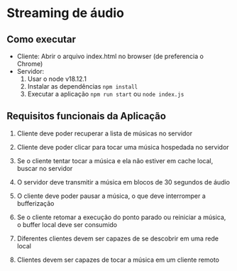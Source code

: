 # Streaming de áudio

## Como executar
  - Cliente: Abrir o arquivo index.html no browser (de preferencia o Chrome)
  - Servidor:
    1. Usar o node v18.12.1
    2. Instalar as dependências `npm install`
    3. Executar a aplicação `npm run start` ou `node index.js`
    
## Requisitos funcionais da Aplicação

1. Cliente deve poder recuperar a lista de músicas no servidor

2. Cliente deve poder clicar para tocar uma música hospedada no servidor

3. Se o cliente tentar tocar a música e ela não estiver em cache local, buscar no servidor

4. O servidor deve transmitir a música em blocos de 30 segundos de áudio

5. O cliente deve poder pausar a música, o que deve interromper a bufferização

6. Se o cliente retomar a execução do ponto parado ou reiniciar a música, o buffer local deve ser consumido

7. Diferentes clientes devem ser capazes de se descobrir em uma rede local

8. Clientes devem ser capazes de tocar a música em um cliente remoto